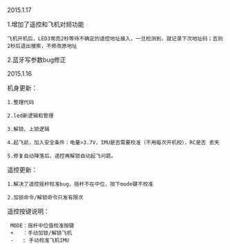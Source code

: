 ﻿

2015.1.17

1.增加了遥控和飞机对频功能

	飞机开机后，LED3常亮2秒等待不确定的遥控地址接入，一旦检测到，就记录下次地址码；否则2秒后退出搜索，不修改原地址

2.蓝牙写参数bug修正


2015.1.16

机身更新：

    1.整理代码
    
    2.led新逻辑和管理
    
    3.解锁、上锁逻辑
    
    4.起飞前，加入安全条件：电量>3.7V，IMU是否需要校准（不用每次开机校），RC是否 丢失
    
    5.修复自动降落后，遥控再解锁自动起飞问题。
    
遥控更新：

    1.解决了遥控摇杆校准bug，摇杆不在中位，按下mode键不校准
    
    2.加锁命令/解锁命令只发有限次
    
遥控按键说明：

     MODE：摇杆中位值校准按键
     +   ：手动加锁/解锁飞机
     -   : 手动校准飞机IMU

